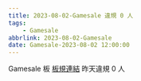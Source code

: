 ```yaml
---
title: 2023-08-02-Gamesale 違規 0 人
tags:
    - Gamesale
abbrlink: 2023-08-02-Gamesale
date: Gamesale-2023-08-02 12:00:00
---
```

Gamesale 板 [板規連結](https://www.ptt.cc/bbs/Gossiping/M.1637425085.A.07D.html)
昨天違規 0 人
